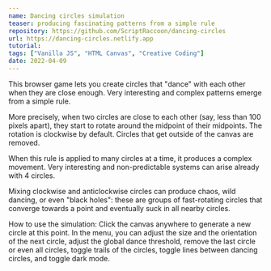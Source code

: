 ```yaml
---
name: Dancing circles simulation
teaser: producing fascinating patterns from a simple rule
repository: https://github.com/ScriptRaccoon/dancing-circles
url: https://dancing-circles.netlify.app
tutorial:
tags: ["Vanilla JS", "HTML Canvas", "Creative Coding"]
date: 2022-04-09
---
```


This browser game lets you create circles that "dance" with each other when they are close enough. Very interesting and complex patterns emerge from a simple rule.

More precisely, when two circles are close to each other (say, less than 100 pixels apart), they start to rotate around the midpoint of their midpoints. The rotation is clockwise by default. Circles that get outside of the canvas are removed.

When this rule is applied to many circles at a time, it produces a complex movement. Very interesting and non-predictable systems can arise already with 4 circles.

Mixing clockwise and anticlockwise circles can produce chaos, wild dancing, or even "black holes": these are groups of fast-rotating circles that converge towards a point and eventually suck in all nearby circles.

How to use the simulation: Click the canvas anywhere to generate a new circle at this point. In the menu, you can adjust the size and the orientation of the next circle, adjust the global dance threshold, remove the last circle or even all circles, toggle trails of the circles, toggle lines between dancing circles, and toggle dark mode.

